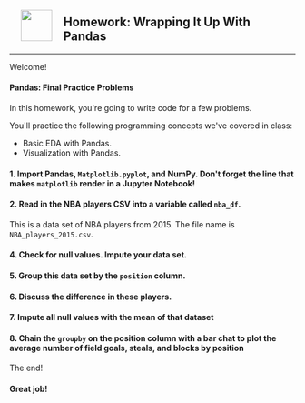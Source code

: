 
<img src="http://imgur.com/1ZcRyrc.png" style="float: left; margin: 20px; height: 55px">

## Homework: Wrapping It Up With Pandas

<!--
_Authors: Kevin Coyle (L.A.)_
-->

---

Welcome!

#### Pandas: Final Practice Problems

In this homework, you're going to write code for a few problems.

You'll practice the following programming concepts we've covered in class:
* Basic EDA with Pandas.
* Visualization with Pandas.

#### 1. Import Pandas, `Matplotlib.pyplot`, and NumPy. Don't forget the line that makes `matplotlib` render in a Jupyter Notebook!

#### 2. Read in the NBA players CSV into a variable called `nba_df`.

This is a data set of NBA players from 2015. The file name is `NBA_players_2015.csv`.


#### 4. Check for null values. Impute your data set.

#### 5. Group this data set by the `position` column.

#### 6. Discuss the difference in these players.

#### 7. Impute all null values with the mean of that dataset

#### 8. Chain the `groupby` on the position column with a bar chat to plot the average number of field goals, steals, and blocks by position

The end!

#### Great job!
